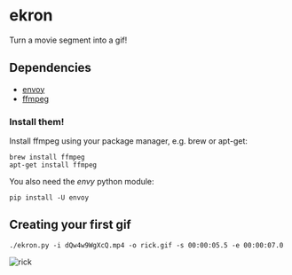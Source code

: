 # ekron

Turn a movie segment into a gif!

## Dependencies

* [envoy](https://github.com/kennethreitz/envoy)
* [ffmpeg](http://www.ffmpeg.org/)

### Install them!

Install ffmpeg using your package manager, e.g. brew or apt-get:

    brew install ffmpeg
    apt-get install ffmpeg

You also need the *envy* python module:

    pip install -U envoy

## Creating your first gif

    ./ekron.py -i dQw4w9WgXcQ.mp4 -o rick.gif -s 00:00:05.5 -e 00:00:07.0

![rick](https://raw.github.com/kaikuehne/gif/master/rick.gif)
